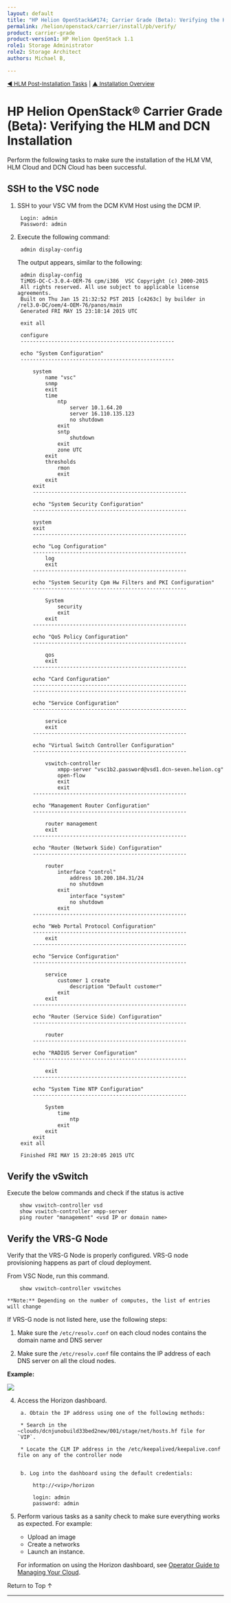 ```yaml
---
layout: default
title: "HP Helion OpenStack&#174; Carrier Grade (Beta): Verifying the HLM and DCN Installation"
permalink: /helion/openstack/carrier/install/pb/verify/
product: carrier-grade
product-version1: HP Helion OpenStack 1.1
role1: Storage Administrator
role2: Storage Architect
authors: Michael B, 

---
```

<!--UNDER REVISION-->


<script>

function PageRefresh {
onLoad="window.refresh"
}

PageRefresh();	

</script>

<p style="font-size: small;"><a href="/helion/openstack/carrier/install/pb/workarounds/">&#9664; HLM Post-Installation Tasks</a> | <a href="/helion/openstack/carrier/install/bm/overview/">&#9650; Installation Overview</a>  </p> 

# HP Helion OpenStack&#174; Carrier Grade (Beta): Verifying the HLM and DCN Installation

Perform the following tasks to make sure the installation of the HLM VM, HLM Cloud and DCN Cloud has been successful.


## SSH to the VSC node

1. SSH to your VSC VM from the DCM KVM Host using the DCM IP.

		Login: admin
		Password: admin

2. Execute the following command:

		admin display-config

	The output appears, similar to the following:

		admin display-config
		TiMOS-DC-C-3.0.4-OEM-76 cpm/i386  VSC Copyright (c) 2000-2015
		All rights reserved. All use subject to applicable license agreements.
		Built on Thu Jan 15 21:32:52 PST 2015 [c4263c] by builder in /rel3.0-DC/oem/4-OEM-76/panos/main
		Generated FRI MAY 15 23:18:14 2015 UTC

		exit all

		configure
		--------------------------------------------------

		echo "System Configuration"
		--------------------------------------------------

			system
				name "vsc"
				snmp
				exit
				time
					ntp
						server 10.1.64.20
						server 16.110.135.123
						no shutdown
					exit
					sntp
						shutdown
					exit
					zone UTC
				exit
				thresholds
					rmon
					exit
				exit
			exit
			--------------------------------------------------

			echo "System Security Configuration"
			--------------------------------------------------

			system
			exit
			--------------------------------------------------

			echo "Log Configuration"
			--------------------------------------------------
				log
				exit
			--------------------------------------------------

			echo "System Security Cpm Hw Filters and PKI Configuration"
			--------------------------------------------------

				System
					security
					exit
				exit
			--------------------------------------------------

			echo "QoS Policy Configuration"
			--------------------------------------------------

				qos
				exit
			--------------------------------------------------

			echo "Card Configuration"
			--------------------------------------------------
			--------------------------------------------------

			echo "Service Configuration"
			--------------------------------------------------

				service
				exit
			--------------------------------------------------

			echo "Virtual Switch Controller Configuration"
			--------------------------------------------------

				vswitch-controller
					xmpp-server "vsc1b2.password@vsd1.dcn-seven.helion.cg"
					open-flow
					exit
					exit
			--------------------------------------------------

			echo "Management Router Configuration"
			--------------------------------------------------

				router management
				exit
			--------------------------------------------------

			echo "Router (Network Side) Configuration"
			--------------------------------------------------

				router
					interface "control"
						address 10.200.184.31/24
						no shutdown
					exit
						interface "system"
						no shutdown
					exit
			--------------------------------------------------

			echo "Web Portal Protocol Configuration"
			--------------------------------------------------
				exit
			--------------------------------------------------

			echo "Service Configuration"
			--------------------------------------------------

				service
					customer 1 create
						description "Default customer"
					exit
				exit
			--------------------------------------------------

			echo "Router (Service Side) Configuration"
			--------------------------------------------------

				router
			--------------------------------------------------

			echo "RADIUS Server Configuration"
			--------------------------------------------------

				exit
			--------------------------------------------------

			echo "System Time NTP Configuration"
			--------------------------------------------------

				System
					time
						ntp
					exit
				exit
			exit
		exit all

		Finished FRI MAY 15 23:20:05 2015 UTC


## Verify the vSwitch

Execute the below commands and check if the status is active

		show vswitch-controller vsd
		show vswitch-controller xmpp-server
		ping router "management" <vsd IP or domain name>

## Verify the VRS-G Node

Verify that the VRS-G Node is properly configured. 
VRS-G node provisioning happens as part of cloud deployment.

From VSC Node, run this command. 
 
		show vswitch-controller vswitches

	**Note:** Depending on the number of computes, the list of entries will change

If VRS-G node is not listed here, use the following steps:

1. Make sure the `/etc/resolv.conf` on each cloud nodes contains the domain name and DNS server

2. Make sure the `/etc/resolv.conf` file contains the IP address of each DNS server on all the cloud nodes.

**Example:**

<img src="media/CGH-install-verify-vrs.png">




4. Access the Horizon dashboard. 

		a. Obtain the IP address using one of the following methods:

		* Search in the ~clouds/dcnjunobuild33bed2new/001/stage/net/hosts.hf file for `VIP`.

		* Locate the CLM IP address in the /etc/keepalived/keepalive.conf file on any of the controller node


		b. Log into the dashboard using the default credentials:

			http://<vip>/horizon

			login: admin
			password: admin

5. Perform various tasks as a sanity check to make sure everything works as expected. For example:

	* Upload an image 
	* Create a networks
	* Launch an instance. 

	For information on using the Horizon dashboard, see [Operator Guide to Managing Your Cloud](/helion/commercial/carrier/dashboard/managing/).

<a href="#top" style="padding:14px 0px 14px 0px; text-decoration: none;"> Return to Top &#8593; </a>

---
